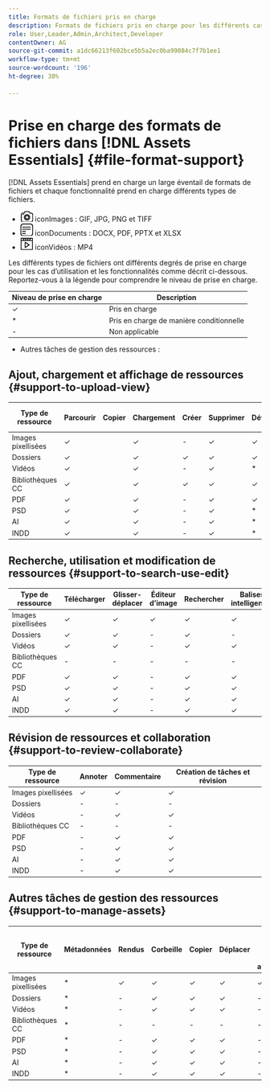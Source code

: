 ```yaml
---
title: Formats de fichiers pris en charge
description: Formats de fichiers pris en charge pour les différents cas d’utilisation de  [!DNL Assets Essentials]
role: User,Leader,Admin,Architect,Developer
contentOwner: AG
source-git-commit: a1dc66213f602bce5b5a2ec0ba99084c7f7b1ee1
workflow-type: tm+mt
source-wordcount: '196'
ht-degree: 38%

---
```



# Prise en charge des formats de fichiers dans [!DNL Assets Essentials] {#file-format-support}

[!DNL Assets Essentials] prend en charge un large éventail de formats de fichiers et chaque fonctionnalité prend en charge différents types de fichiers.

* ![type de fichier image ](assets/do-not-localize/image-icon.png) iconImages : GIF, JPG, PNG et TIFF
* ![type de fichier document ](assets/do-not-localize/document-icon.png) iconDocuments : DOCX, PDF, PPTX et XLSX
* ![type de fichier vidéo ](assets/do-not-localize/video-icon.png) iconVidéos : MP4

Les différents types de fichiers ont différents degrés de prise en charge pour les cas d’utilisation et les fonctionnalités comme décrit ci-dessous. Reportez-vous à la légende pour comprendre le niveau de prise en charge.

| Niveau de prise en charge | Description |
|---------------|-------------------------|
| ✓ | Pris en charge |
| * | Pris en charge de manière conditionnelle |
| - | Non applicable |

* Autres tâches de gestion des ressources :

## Ajout, chargement et affichage de ressources {#support-to-upload-view}

<!-- TBD: For AEM, AI files require the PDF option to be selected when saving the AI file.
-->

| Type de ressource | Parcourir | Copier | Chargement | Créer | Supprimer | Détails | Zoom sur l’image | Récemment consultés |
|---------------|----------|------|----------|----------|----------|----------|------------|-----------------|
| Images pixellisées | ✓ |  | ✓ | - | ✓ | ✓ | ✓ | ✓ |
| Dossiers | ✓ |  | ✓ | ✓ | ✓ | ✓ | - | - |
| Vidéos | ✓ |  | ✓ | - | ✓ | * | - | ✓ |
| Bibliothèques CC | ✓ |  | ✓ | ✓ | ✓ | ✓ | - | - |
| PDF | ✓ |  | ✓ | - | ✓ | ✓ | - | ✓ |
| PSD | ✓ |  | ✓ | - | ✓ | * | - | ✓ |
| AI | ✓ |  | ✓ | - | ✓ | * | - | ✓ |
| INDD | ✓ |  | ✓ | - | ✓ | * | - | ✓ |

## Recherche, utilisation et modification de ressources {#support-to-search-use-edit}

| Type de ressource | Télécharger | Glisser-déplacer | Éditeur d’image | Rechercher | Balises intelligentes | Renommer | Versions |
|---------------|----------|---------------|--------------|----------|------------|----------|----------|
| Images pixellisées | ✓ | ✓ | ✓ | ✓ | ✓ | ✓ | ✓ |
| Dossiers | ✓ | ✓ | - | ✓ | - | ✓ | - |
| Vidéos | ✓ | ✓ | - | ✓ | ✓ | ✓ | - |
| Bibliothèques CC | - | - | - | - | - | ✓ | - |
| PDF | ✓ | ✓ | - | ✓ | ✓ | ✓ | - |
| PSD | ✓ | ✓ | - | ✓ | ✓ | ✓ | - |
| AI | ✓ | ✓ | - | ✓ | ✓ | ✓ | - |
| INDD | ✓ | ✓ | - | ✓ | ✓ | ✓ | - |

## Révision de ressources et collaboration {#support-to-review-collaborate}

| Type de ressource | Annoter | Commentaire | Création de tâches et révision |
|---------------|----------|----------|-------------------------|
| Images pixellisées | ✓ | ✓ | ✓ |
| Dossiers | - | - | - |
| Vidéos | - | ✓ | ✓ |
| Bibliothèques CC | - | - | - |
| PDF | - | ✓ | ✓ |
| PSD | - | ✓ | ✓ |
| AI | - | ✓ | ✓ |
| INDD | - | ✓ | ✓ |

## Autres tâches de gestion des ressources {#support-to-manage-assets}

| Type de ressource | Métadonnées | Rendus | Corbeille | Copier | Déplacer | [!DNL Adobe Asset Link] archivage |
|---------------|----------|------------|----------|----------|----------|----------------------------------|
| Images pixellisées | * | ✓ | ✓ | ✓ | ✓ | ✓ |
| Dossiers | * | - | ✓ | ✓ | ✓ | - |
| Vidéos | * | - | ✓ | ✓ | ✓ | - |
| Bibliothèques CC | * | - | - | - | - | - |
| PDF | * | - | ✓ | ✓ | ✓ | - |
| PSD | * | - | ✓ | ✓ | ✓ | - |
| AI | * | - | ✓ | ✓ | ✓ | - |
| INDD | * | - | ✓ | ✓ | ✓ | - |

<!-- TBD: Saving template table separately.
| Asset type    | Features |
|---------------|----------|
| Raster images |          |
| Folders       |          |
| Videos        |          |
| CC Libraries  |          |
| PDF files     |          |
| PSD           |          |
| AI            |          |
| INDD          |          |

>[!MORELIKETHIS]
>
>* []()
-->
